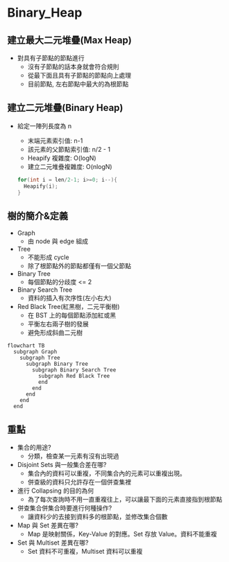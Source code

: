 # Binary_Heap

## 建立最大二元堆疊(Max Heap)

- 對具有子節點的節點進行
  - 沒有子節點的話本身就會符合規則
  - 從最下面且具有子節點的節點向上處理
  - 目前節點, 左右節點中最大的為根節點

## 建立二元堆疊(Binary Heap)

- 給定一陣列長度為 n
  - 末端元素索引值: n-1
  - 該元素的父節點索引值: n/2 - 1
  - Heapify 複雜度: O(logN)
  - 建立二元堆疊複雜度: O(nlogN)

  ```cpp
  for(int i = len/2-1; i>=0; i--){
    Heapify(i);
  }
  ```

## 樹的簡介&定義

- Graph
  - 由 node 與 edge 組成
- Tree
  - 不能形成 cycle
  - 除了根節點外的節點都僅有一個父節點
- Binary Tree
  - 每個節點的分歧度 <= 2
- Binary Search Tree
  - 資料的插入有次序性(左小右大)
- Red Black Tree(紅黑樹，二元平衡樹)
  - 在 BST 上的每個節點添加紅或黑
  - 平衡左右兩子樹的發展
  - 避免形成斜曲二元樹

```mermaid
flowchart TB
  subgraph Graph
    subgraph Tree
      subgraph Binary Tree
        subgraph Binary Search Tree
          subgraph Red Black Tree
          end
        end
      end
    end
  end
```

## 重點

- 集合的用途?
  - 分類，檢查某一元素有沒有出現過
- Disjoint Sets 與一般集合差在哪?
  - 集合內的資料可以重複，不同集合內的元素可以重複出現。
  - 併查級的資料只允許存在一個併查集裡
- 進行 Collapsing 的目的為何
  - 為了每次查詢時不用一直重複往上，可以讓最下面的元素直接指到根節點
- 併查集合併集合時要進行何種操作?
  - 讓資料少的去接到資料多的根節點，並修改集合個數
- Map 與 Set 差異在哪?
  - Map 是映射關係，Key-Value 的對應。Set 存放 Value。資料不能重複
- Set 與 Multiset 差異在哪?
  - Set 資料不可重複，Multiset 資料可以重複
